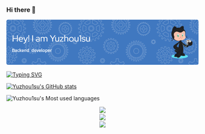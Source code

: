 ### Hi there 👋

<!--
**yuzhouStayHungry/yuzhouStayHungry** is a ✨ _special_ ✨ repository because its `README.md` (this file) appears on your GitHub profile.

Here are some ideas to get you started:

- 🔭 I’m currently working on ...
- 🌱 I’m currently learning ...
- 👯 I’m looking to collaborate on ...
- 🤔 I’m looking for help with ...
- 💬 Ask me about ...
- 📫 How to reach me: ...
- 😄 Pronouns: ...
- ⚡ Fun fact: ...
-->

![Yuzhou1su.png](https://github.com/yuzhouStayHungry/yuzhouStayHungry/blob/main/Yuzhou1su.png?raw=true)

[![Typing SVG](https://readme-typing-svg.herokuapp.com?color=020608&background=03060401&multiline=true&height=60&lines=%E5%A4%A9%E9%AB%98%E5%9C%B0%E8%BF%A5%EF%BC%8C%E8%A7%89%E5%AE%87%E5%AE%99%E4%B9%8B%E6%97%A0%E7%A9%B7)](https://git.io/typing-svg)

[![Yuzhou1su's GitHub stats](https://github-readme-stats.vercel.app/api?username=yuzhouStayHungry)](https://github.com/yuzhouStayHungry/github-readme-stats)


![Yuzhou1su's Most used languages](https://github-readme-stats.vercel.app/api/top-langs/?username=yuzhouStayHungry&layout=compact&hide_border=true&langs_count=10)

<div align="center">
	<img  src="https://visitor-badge.glitch.me/badge?page_id=yuzhouStayHungry" />
</div>

<div align="center">
	<img src="https://activity-graph.herokuapp.com/graph?username=yuzhouStayHungry&theme=xcode" />
</div>

<div align="center">
	<img  src="https://github-readme-streak-stats.herokuapp.com/?user=yuzhouStayHungry" />
</div>
